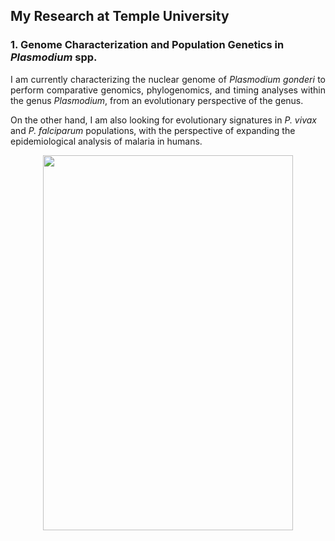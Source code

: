 ## My Research at Temple University

### 1. Genome Characterization and Population Genetics in *Plasmodium* spp.
<p align="justify">
I am currently characterizing the nuclear genome of <i>Plasmodium gonderi</i> to perform comparative genomics, phylogenomics, and timing analyses within the genus <i>Plasmodium</i>, from an evolutionary perspective of the genus. 
     
On the other hand, I am also looking for evolutionary signatures in <i>P. vivax</i> and <i>P. falciparum</i> populations, with the perspective of expanding the epidemiological analysis of malaria in humans.
</p>
<p style="text-align:center;"><img src="images/igem.gif"
     width="400" 
     height="600"></p>
